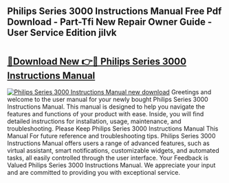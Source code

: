 ## Philips Series 3000 Instructions Manual Free Pdf Download - Part-Tfi New Repair Owner Guide - User Service Edition jilvk

# <h2><a href="http://cf10178.oget.top/?id=Philips+Series+3000+Instructions+Manual">🔗Download New 👉🔴 Philips Series 3000 Instructions Manual</a></h2>

[![Philips Series 3000 Instructions Manual new download](https://i.imgur.com/5g1atiW.png)](http://cf10178.oget.top/?id=Philips+Series+3000+Instructions+Manual)
Greetings and welcome to the user manual for your newly bought Philips Series 3000 Instructions Manual. This manual is designed to help you navigate the features and functions of your product with ease. Inside, you will find detailed instructions for installation, usage, maintenance, and troubleshooting. Please Keep Philips Series 3000 Instructions Manual This Manual For future reference and troubleshooting tips. Philips Series 3000 Instructions Manual offers users a range of advanced features, such as virtual assistant, smart notifications, customizable widgets, and automated tasks, all easily controlled through the user interface. Your Feedback is Valued Philips Series 3000 Instructions Manual. We appreciate your input and are committed to providing you with exceptional service.
